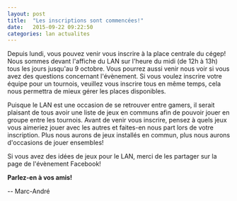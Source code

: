 ```yaml
---
layout: post
title:  "Les inscriptions sont commencées!"
date:   2015-09-22 09:22:50
categories: lan actualites
---
```


Depuis lundi, vous pouvez venir vous inscrire à la place centrale du cégep!
Nous sommes devant l'affiche du LAN sur l'heure du midi (de 12h à 13h) tous les jours jusqu'au 9 octobre.
Vous pourrez aussi venir nous voir si vous avez des questions concernant l'évènement.
Si vous voulez inscrire votre équipe pour un tournois, veuillez vous inscrire tous en même temps, cela nous permettra de mieux gérer les places disponibles.

Puisque le LAN est une occasion de se retrouver entre gamers, il serait plaisant de tous avoir une liste de jeux en communs afin de pouvoir jouer en groupe entre les tournois.
Avant de venir vous inscrire, pensez à quels jeux vous aimeriez jouer avec les autres et faites-en nous part lors de votre inscription.
Plus nous aurons de jeux installés en commun, plus nous aurons d'occasions de jouer ensembles!

Si vous avez des idées de jeux pour le LAN, merci de les partager sur la page de l'évènement Facebook!

**Parlez-en à vos amis!**

-- Marc-André

